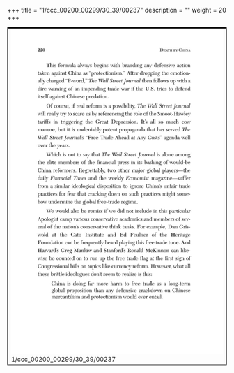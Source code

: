 +++
title = "1/ccc_00200_00299/30_39/00237"
description = ""
weight = 20
+++

<table style="border:2px solid black;max-width:800px;max-height:800px;" 
><tr><td>
<img class="center-fit-jpg"
src="/jpg_/out_jpg_dbc_237.jpg">
1/ccc_00200_00299/30_39/00237
</img></td></tr></table>
